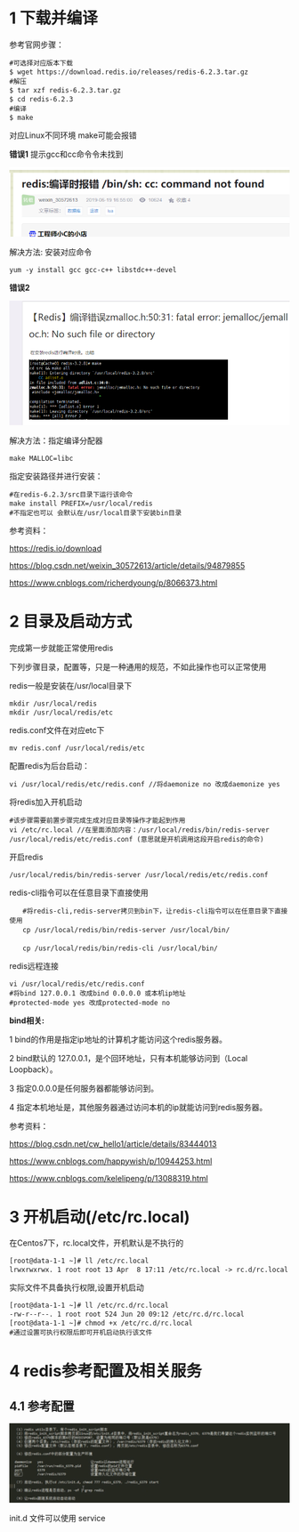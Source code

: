 # 1 下载并编译

参考官网步骤：

```shell
#可选择对应版本下载
$ wget https://download.redis.io/releases/redis-6.2.3.tar.gz
#解压
$ tar xzf redis-6.2.3.tar.gz
$ cd redis-6.2.3
#编译
$ make
```

对应Linux不同环境 make可能会报错

**错误1** 提示gcc和cc命令令未找到

![image-20210508215143591](redis安装.assets/image-20210508215143591.png)

解决方法:
安装对应命令

```shell
yum -y install gcc gcc-c++ libstdc++-devel
```

**错误2**

![image-20210508215709468](redis安装.assets/image-20210508215709468.png)

解决方法：指定编译分配器

```shell
make MALLOC=libc
```

指定安装路径并进行安装：

```shell
#在redis-6.2.3/src目录下运行该命令
make install PREFIX=/usr/local/redis
#不指定也可以 会默认在/usr/local目录下安装bin目录
```

参考资料：

https://redis.io/download

https://blog.csdn.net/weixin_30572613/article/details/94879855

https://www.cnblogs.com/richerdyoung/p/8066373.html

# 2 目录及启动方式

完成第一步就能正常使用redis

下列步骤目录，配置等，只是一种通用的规范，不如此操作也可以正常使用

redis一般是安装在/usr/local目录下

```shell
mkdir /usr/local/redis
mkdir /usr/local/redis/etc
```

redis.conf文件在对应etc下

```shell
mv redis.conf /usr/local/redis/etc
```

配置redis为后台启动：

```shell
vi /usr/local/redis/etc/redis.conf //将daemonize no 改成daemonize yes
```

将redis加入开机启动

```shell
#该步骤需要前置步骤完成生成对应目录等操作才能起到作用
vi /etc/rc.local //在里面添加内容：/usr/local/redis/bin/redis-server /usr/local/redis/etc/redis.conf (意思就是开机调用这段开启redis的命令)
```

开启redis

```shell
/usr/local/redis/bin/redis-server /usr/local/redis/etc/redis.conf 
```

redis-cli指令可以在任意目录下直接使用

```shell
　　#将redis-cli,redis-server拷贝到bin下，让redis-cli指令可以在任意目录下直接使用
　　cp /usr/local/redis/bin/redis-server /usr/local/bin/

　　cp /usr/local/redis/bin/redis-cli /usr/local/bin/
```

redis远程连接

```shell
vi /usr/local/redis/etc/redis.conf 
#将bind 127.0.0.1 改成bind 0.0.0.0 或本机ip地址
#protected-mode yes 改成protected-mode no
```

**bind相关:**

1 bind的作用是指定ip地址的计算机才能访问这个redis服务器。

2 bind默认的 127.0.0.1，是个回环地址，只有本机能够访问到（Local Loopback）。

3 指定0.0.0.0是任何服务器都能够访问到。

4 指定本机地址是，其他服务器通过访问本机的ip就能访问到redis服务器。

参考资料：

https://blog.csdn.net/cw_hello1/article/details/83444013

https://www.cnblogs.com/happywish/p/10944253.html

https://www.cnblogs.com/kelelipeng/p/13088319.html

# 3 开机启动(/etc/rc.local)

在Centos7下，rc.local文件，开机默认是不执行的

```shell
[root@data-1-1 ~]# ll /etc/rc.local
lrwxrwxrwx. 1 root root 13 Apr  8 17:11 /etc/rc.local -> rc.d/rc.local
```

实际文件不具备执行权限,设置开机启动

```shell
[root@data-1-1 ~]# ll /etc/rc.d/rc.local
-rw-r--r--. 1 root root 524 Jun 20 09:12 /etc/rc.d/rc.local
[root@data-1-1 ~]# chmod +x /etc/rc.d/rc.local
#通过设置可执行权限后即可开机启动执行该文件
```



# 4 redis参考配置及相关服务

## 4.1 参考配置

![image-20210511064602585](redis安装.assets/image-20210511064602585.png)

init.d 文件可以使用 service <script> <order>来启动/关闭 redis

redis安装目录下的redis_init_script脚本中相关的目录，为推荐的redis相关配置方式

## 4.2 参考自启动方式

在/etc/init.d/中的redis脚本加上下列注释

```shell
# chkconfig:  2345 90 10
# description:   Redis is a persistent key-value database
```

再通过该命令使用开机启动即可

```shell
chkconfig redis_6379 on
```

相关说明

```shell
# chkconfig:   2345 15 95

# description:  PHP-FPM (FastCGI Process Manager) is an alternative PHP FastCGI implementation \

# with some additional features useful for sites of any size, especially busier sites. 

其中2345是默认启动级别，级别有0-6共7个级别。

15是启动优先级，95是停止优先级，优先级范围是0－100，数字越大，优先级越低。
```



## 4.3 主机名相关配置-扩展

```shell
vi /etc/hostname
#修改文件中的主机名
vi /etc/hosts 
#添加主机名 ip映射 例:127.0.0.1 youngstar
```

参考资料：

https://www.cnblogs.com/JiaoTou/p/10619751.html

https://blog.csdn.net/u012060033/article/details/82869201